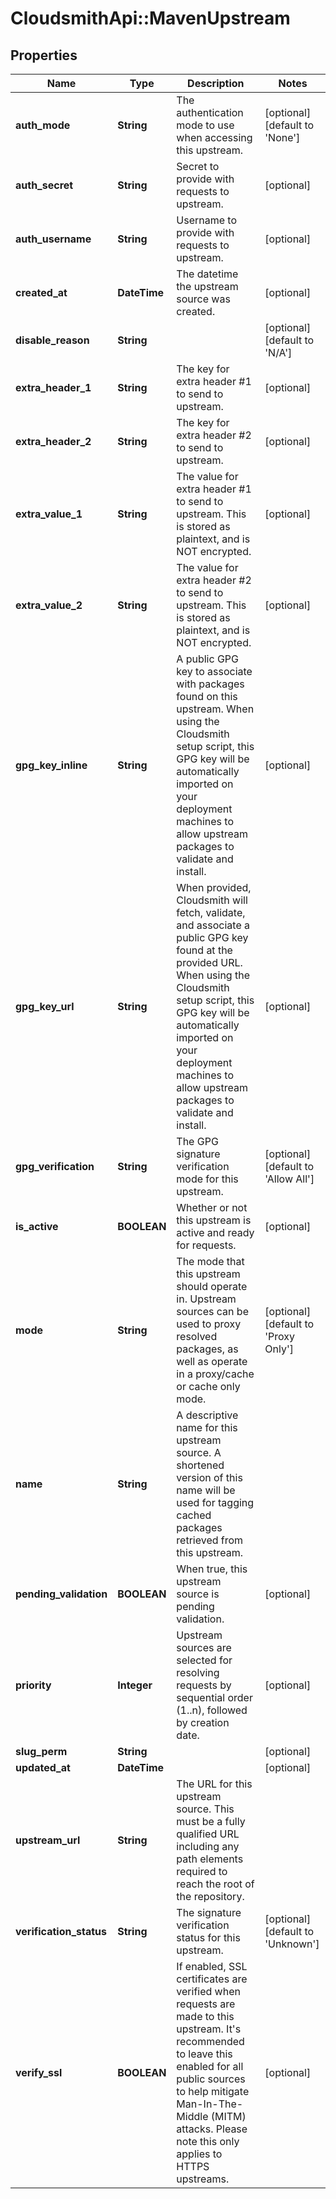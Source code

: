 # CloudsmithApi::MavenUpstream

## Properties
Name | Type | Description | Notes
------------ | ------------- | ------------- | -------------
**auth_mode** | **String** | The authentication mode to use when accessing this upstream.  | [optional] [default to &#39;None&#39;]
**auth_secret** | **String** | Secret to provide with requests to upstream. | [optional] 
**auth_username** | **String** | Username to provide with requests to upstream. | [optional] 
**created_at** | **DateTime** | The datetime the upstream source was created. | [optional] 
**disable_reason** | **String** |  | [optional] [default to &#39;N/A&#39;]
**extra_header_1** | **String** | The key for extra header #1 to send to upstream. | [optional] 
**extra_header_2** | **String** | The key for extra header #2 to send to upstream. | [optional] 
**extra_value_1** | **String** | The value for extra header #1 to send to upstream. This is stored as plaintext, and is NOT encrypted. | [optional] 
**extra_value_2** | **String** | The value for extra header #2 to send to upstream. This is stored as plaintext, and is NOT encrypted. | [optional] 
**gpg_key_inline** | **String** | A public GPG key to associate with packages found on this upstream. When using the Cloudsmith setup script, this GPG key will be automatically imported on your deployment machines to allow upstream packages to validate and install. | [optional] 
**gpg_key_url** | **String** | When provided, Cloudsmith will fetch, validate, and associate a public GPG key found at the provided URL. When using the Cloudsmith setup script, this GPG key will be automatically imported on your deployment machines to allow upstream packages to validate and install. | [optional] 
**gpg_verification** | **String** | The GPG signature verification mode for this upstream. | [optional] [default to &#39;Allow All&#39;]
**is_active** | **BOOLEAN** | Whether or not this upstream is active and ready for requests. | [optional] 
**mode** | **String** | The mode that this upstream should operate in. Upstream sources can be used to proxy resolved packages, as well as operate in a proxy/cache or cache only mode. | [optional] [default to &#39;Proxy Only&#39;]
**name** | **String** | A descriptive name for this upstream source. A shortened version of this name will be used for tagging cached packages retrieved from this upstream. | 
**pending_validation** | **BOOLEAN** | When true, this upstream source is pending validation. | [optional] 
**priority** | **Integer** | Upstream sources are selected for resolving requests by sequential order (1..n), followed by creation date. | [optional] 
**slug_perm** | **String** |  | [optional] 
**updated_at** | **DateTime** |  | [optional] 
**upstream_url** | **String** | The URL for this upstream source. This must be a fully qualified URL including any path elements required to reach the root of the repository.  | 
**verification_status** | **String** | The signature verification status for this upstream. | [optional] [default to &#39;Unknown&#39;]
**verify_ssl** | **BOOLEAN** | If enabled, SSL certificates are verified when requests are made to this upstream. It&#39;s recommended to leave this enabled for all public sources to help mitigate Man-In-The-Middle (MITM) attacks. Please note this only applies to HTTPS upstreams. | [optional] 


